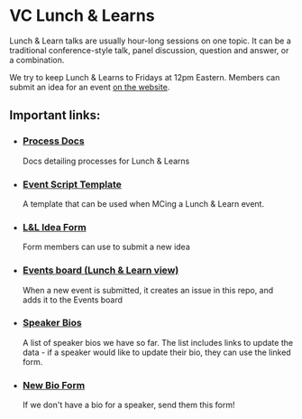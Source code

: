 # VC Lunch & Learns

Lunch & Learn talks are usually hour-long sessions on one topic. It can be a traditional conference-style talk, panel discussion, question and answer, or a combination.

We try to keep Lunch & Learns to Fridays at 12pm Eastern. Members can submit an idea for an event [on the website](https://virtualcoffee.io/lunch-and-learn-idea/).

## Important links:

- ### [Process Docs](./process-docs.md)
  Docs detailing processes for Lunch & Learns
- ### [Event Script Template](./event-script-template.md)
  A template that can be used when MCing a Lunch & Learn event.
- ### [L&L Idea Form](https://virtualcoffee.io/lunch-and-learn-idea/)
  Form members can use to submit a new idea
- ### [Events board (Lunch & Learn view)](https://github.com/orgs/Virtual-Coffee/projects/6/views/4)
  When a new event is submitted, it creates an issue in this repo, and adds it to the Events board
- ### [Speaker Bios](https://airtable.com/shrPESgDx1kDGxLT0)
  A list of speaker bios we have so far. The list includes links to update the data - if a speaker would like to update their bio, they can use the linked form.
- ### [New Bio Form](https://airtable.com/shrnXiExU1OvUcDBL)
  If we don't have a bio for a speaker, send them this form!
